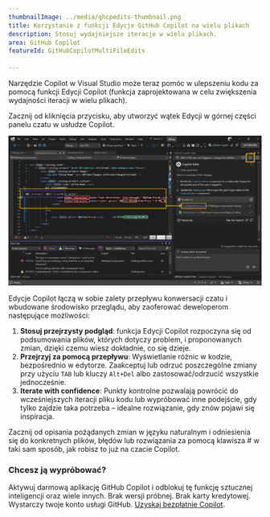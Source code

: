 ```yaml
---
thumbnailImage: ../media/ghcpedits-thumbnail.png
title: Korzystanie z funkcji Edycje GitHub Copilot na wielu plikach
description: Stosuj wydajniejsze iteracje w wielu plikach.
area: GitHub Copilot
featureId: GitHubCopilotMultiFileEdits

---
```



Narzędzie Copilot w Visual Studio może teraz pomóc w ulepszeniu kodu za pomocą funkcji Edycji Copilot (funkcja zaprojektowana w celu zwiększenia wydajności iteracji w wielu plikach).

Zacznij od kliknięcia przycisku, aby utworzyć wątek Edycji w górnej części panelu czatu w usłudze Copilot.

![Edycja obrazów w Copilot](../media/ghcpedits.png)

Edycje Copilot łączą w sobie zalety przepływu konwersacji czatu i wbudowane środowisko przeglądu, aby zaoferować deweloperom następujące możliwości:

1. **Stosuj przejrzysty podgląd**: funkcja Edycji Copilot rozpoczyna się od podsumowania plików, których dotyczy problem, i proponowanych zmian, dzięki czemu wiesz dokładnie, co się dzieje.
2. **Przejrzyj za pomocą przepływu**: Wyświetlanie różnic w kodzie, bezpośrednio w edytorze. Zaakceptuj lub odrzuć poszczególne zmiany przy użyciu `TAB` lub kluczy `Alt+Del` albo zastosować/odrzucić wszystkie jednocześnie.
3. **Iterate with confidence**: Punkty kontrolne pozwalają powrócić do wcześniejszych iteracji pliku kodu lub wypróbować inne podejście, gdy tylko zajdzie taka potrzeba – idealne rozwiązanie, gdy znów pojawi się inspiracja.

Zacznij od opisania pożądanych zmian w języku naturalnym i odniesienia się do konkretnych plików, błędów lub rozwiązania za pomocą klawisza # w taki sam sposób, jak robisz to już na czacie Copilot.

### Chcesz ją wypróbować?
Aktywuj darmową aplikację GitHub Copilot i odblokuj tę funkcję sztucznej inteligencji oraz wiele innych.
 Brak wersji próbnej. Brak karty kredytowej. Wystarczy twoje konto usługi GitHub. [Uzyskaj bezpłatnie Copilot](vscmd://View.GitHub.Copilot.Chat).
